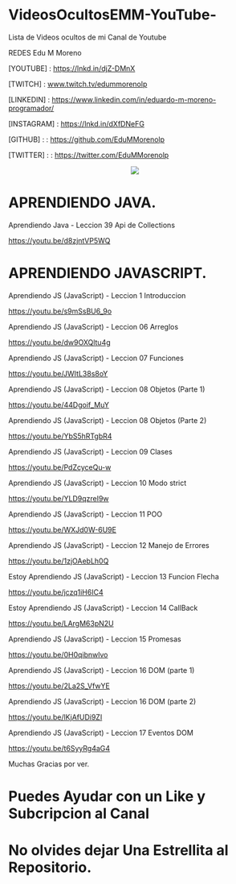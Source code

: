 # VideosOcultosEMM-YouTube-
Lista de Videos ocultos de mi Canal de Youtube

REDES Edu M Moreno

[YOUTUBE] : https://lnkd.in/djZ-DMnX 

[TWITCH] : www.twitch.tv/edummorenolp

[LINKEDIN] : https://www.linkedin.com/in/eduardo-m-moreno-programador/

[INSTAGRAM] : https://lnkd.in/dXfDNeFG

[GITHUB] : : https://github.com/EduMMorenolp

[TWITTER] : : https://twitter.com/EduMMorenolp

<div align="center">
  <img src="https://profile-counter.glitch.me/EduMYT/count.svg?"  />
</div>

# APRENDIENDO JAVA.

Aprendiendo Java - Leccion  39 Api de Collections

https://youtu.be/d8zjntVP5WQ

# APRENDIENDO JAVASCRIPT.

Aprendiendo JS (JavaScript) - Leccion  1 Introduccion

https://youtu.be/s9mSsBU6_9o

Aprendiendo JS (JavaScript) - Leccion 06 Arreglos

https://youtu.be/dw9OXQltu4g

Aprendiendo JS (JavaScript) - Leccion  07 Funciones

https://youtu.be/JWItL38s8oY

Aprendiendo JS (JavaScript) - Leccion  08 Objetos (Parte 1)

https://youtu.be/44Dgoif_MuY

Aprendiendo JS (JavaScript) - Leccion  08 Objetos (Parte 2)

https://youtu.be/YbS5hRTgbR4

Aprendiendo JS (JavaScript) - Leccion  09 Clases

https://youtu.be/PdZcyceQu-w

Aprendiendo JS (JavaScript) - Leccion  10 Modo strict

https://youtu.be/YLD9qzreI9w

Aprendiendo JS (JavaScript) - Leccion  11 POO

https://youtu.be/WXJd0W-6U9E

Aprendiendo JS (JavaScript) - Leccion  12 Manejo de Errores

https://youtu.be/1zjOAebLh0Q

Estoy Aprendiendo JS (JavaScript) - Leccion  13 Funcion Flecha

https://youtu.be/jczq1iH6IC4

Estoy Aprendiendo JS (JavaScript) - Leccion  14 CallBack

https://youtu.be/LArgM63pN2U

Aprendiendo JS (JavaScript) - Leccion  15 Promesas

https://youtu.be/0H0qibnwlvo

Aprendiendo JS (JavaScript) - Leccion  16 DOM (parte 1)

https://youtu.be/2La2S_VfwYE

Aprendiendo JS (JavaScript) - Leccion  16 DOM (parte 2)

https://youtu.be/lKjAfUDi9ZI

Aprendiendo JS (JavaScript) - Leccion  17 Eventos DOM

https://youtu.be/t6SyyRg4aG4

Muchas Gracias por ver. 
# Puedes Ayudar con un Like y Subcripcion al Canal 
# No olvides dejar Una Estrellita al Repositorio. 
